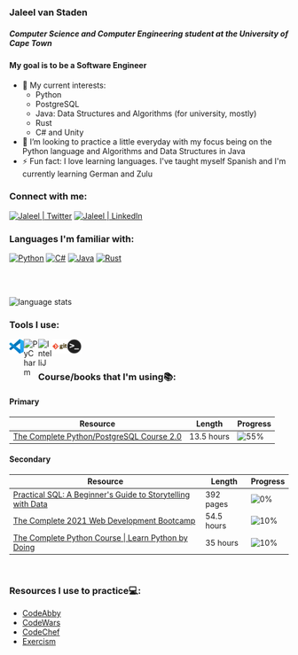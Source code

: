 ### Jaleel van Staden 
##### Computer Science and Computer Engineering student at the University of Cape Town

#### My goal is to be a Software Engineer

- 🌱 My current interests:
  - Python
  - PostgreSQL
  - Java: Data Structures and Algorithms (for university, mostly)
  - Rust
  - C# and Unity
- 👯 I’m looking to practice a little everyday with my focus being on the Python language and Algorithms and Data Structures in Java
- ⚡ Fun fact: I love learning languages. I've taught myself Spanish and I'm currently learning German and Zulu



### Connect with me:

[<img alt="Jaleel | Twitter"  src="https://img.shields.io/badge/Twitter-1DA1F2?style=for-the-badge&logo=twitter&logoColor=white" />][twitter]
[<img alt="Jaleel | LinkedIn" src="https://img.shields.io/badge/LinkedIn-0077B5?style=for-the-badge&logo=linkedin&logoColor=white" />][linkedin]
<br />

### Languages I'm familiar with:

[<img alt="Python" src="https://img.shields.io/badge/Python-14354C?style=for-the-badge&logo=python&logoColor=white" />][python]
[<img alt="C#" src="https://img.shields.io/badge/C%23-239120?style=for-the-badge&logo=c-sharp&logoColor=white" />][csharp]
[<img alt="Java" src="https://img.shields.io/badge/Java-ED8B00?style=for-the-badge&logo=java&logoColor=white" />][java]
[<img  alt="Rust" src="https://img.shields.io/badge/Rust-000000?style=for-the-badge&logo=rust&logoColor=white" />][rust]

<br />
<br />

![language stats](https://github-readme-stats.vercel.app/api/top-langs/?username=Jaleel-VS&langs_count=50&layout=compact&theme=gruvbox&show_icons=true)

### Tools I use:

<img align="left" alt="Visual Studio Code" width="26px" src="https://raw.githubusercontent.com/github/explore/80688e429a7d4ef2fca1e82350fe8e3517d3494d/topics/visual-studio-code/visual-studio-code.png" />
<img align="left" alt="PyCharm" width="26px" src="https://cdn.discordapp.com/attachments/731884286097227856/785822464466616350/kisspng-pycharm-integrated-development-environment-python-idea-5acfabf722a632.9895160015235594151419.png" />
<img align="left" alt="IntelliJ" width="26px" src="https://cdn.discordapp.com/attachments/731884286097227856/785822710885908490/kisspng-intellij-idea-integrated-development-environment-c-idea-5acd9e94ab83d5.070215431523424916702.png" />
<img align="left" alt="Git" width="26px" src="https://raw.githubusercontent.com/github/explore/80688e429a7d4ef2fca1e82350fe8e3517d3494d/topics/git/git.png" />
<img align="left" alt="Terminal" width="26px" src="https://raw.githubusercontent.com/github/explore/80688e429a7d4ef2fca1e82350fe8e3517d3494d/topics/terminal/terminal.png" />

<br />
<br />

### Course/books that I'm using📚:
#### Primary

| Resource |  Length | Progress |
| --------------- | --------------- | --------------- |
| [The Complete Python/PostgreSQL Course 2.0](https://www.udemy.com/course/complete-python-postgresql-database-course/) | 13.5 hours | ![55%](https://progress-bar.dev/55) |


#### Secondary
| Resource |  Length | Progress |
| --------------- | --------------- | --------------- |
| [Practical SQL: A Beginner's Guide to Storytelling with Data](https://www.amazon.com/-/es/Anthony-DeBarros/dp/1593278276) | 392 pages | ![0%](https://progress-bar.dev/0) |
| [The Complete 2021 Web Development Bootcamp](https://www.udemy.com/course/the-complete-web-development-bootcamp/) | 54.5 hours | ![10%](https://progress-bar.dev/10) |
| [The Complete Python Course \| Learn Python by Doing](https://www.udemy.com/course/the-complete-python-course/) | 35 hours | ![10%](https://progress-bar.dev/10) |
<br />

### Resources I use to practice💻:

- [CodeAbby](https://www.codeabbey.com/)
- [CodeWars](https://www.codewars.com/)
- [CodeChef](https://www.codechef.com/problems/school/?itm_medium=navmenu&itm_campaign=problems_head)
- [Exercism](https://exercism.io/)



[twitter]: https://twitter.com/Jaleel_v_S

[linkedin]: https://www.linkedin.com/in/jaleel-douglas-van-staden-6b4a70196/
[java]: https://docs.oracle.com/javase/7/docs/technotes/guides/language/
[csharp]: https://docs.microsoft.com/en-us/dotnet/csharp/tour-of-csharp/
[python]: https://www.python.org/
[rust]: https://www.rust-lang.org/

